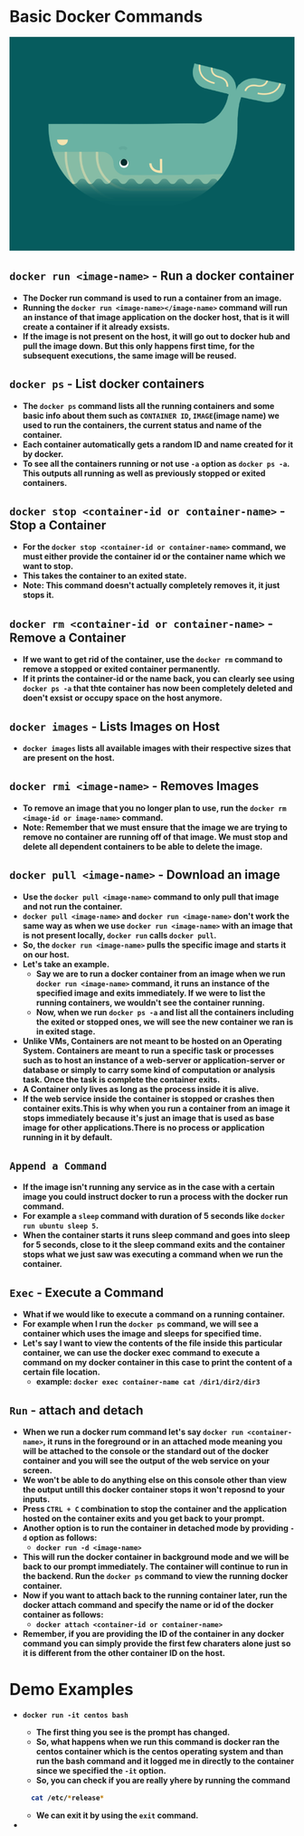 <p align="justify">
<strong>

# Basic Docker Commands

<center>

![](https://github.com/amandewatnitrr/docker-tutorial/blob/master/imgs/docker-volume-mapping-header.gif)

</center>

## `docker run <image-name>` - Run a docker container

- The Docker run command is used to run a container from an  image.
- Running the `docker run <image-name></image-name>` command will run an instance of that image application on the docker host, that is it will create a container if it already exsists.
- If the image is not present on the host, it will go out to docker hub and pull the image down. But this only happens first time, for the subsequent executions, the same image will be reused.

## `docker ps` - List docker containers

- The `docker ps` command lists all the running containers and some basic info about them such as `CONTAINER ID`, `IMAGE`(image name) we used to run the containers, the current status and name of the container.
- Each container automatically gets a random ID and name created for it by docker.
- To see all the containers running or not use `-a` option as `docker ps -a`. This outputs all running as well as previously stopped or exited containers.

## `docker stop <container-id or container-name>` - Stop a Container

- For the `docker stop <container-id or container-name>` command, we must either provide the container id or the container name which we want to stop.
- This takes the container to an exited state.
- Note: This command doesn't actually completely removes it, it just stops it.

## `docker rm <container-id or container-name>` - Remove a Container

- If we want to get rid of the container, use the `docker rm` command to remove a stopped or exited container permanently.
- If it prints the container-id or the name back, you can clearly see using `docker ps -a` that thte container has now been completely deleted and doen't exsist or occupy space on the host anymore.

## `docker images` - Lists Images on Host

- `docker images` lists all available images with their respective sizes that are present on the host.

## `docker rmi <image-name>` - Removes Images

- To remove an image that you no longer plan to use, run the `docker rm <image-id or image-name>` command.
- Note: Remember that we must ensure that the image we are trying to remove no container are running off of that image. We must stop and delete all dependent containers to be able to delete the image.

## `docker pull <image-name>` - Download an image

- Use the `docker pull <image-name>` command to only pull that image and not run the container.
- `docker pull <image-name>` and `docker run <image-name>` don't work the same way as when we use `docker run <image-name>` with an image that is not present locally, `docker run` calls `docker pull`.
- So, the `docker run <image-name>` pulls the specific image and starts it on our host.
- Let's take an example.
  - Say we are to run a docker container from an image when we run `docker run <image-name>` command, it runs an instance of the specified image and exits immediately. If we were to list the running containers, we wouldn't see the container running.
  - Now, when we run `docker ps -a` and list all the containers including the exited or stopped ones, we will see the new container we ran is in exited stage.
- Unlike VMs, Containers are not meant to be hosted on an Operating System. Containers are meant to run a specific task or processes such as to host an instance of a web-server or application-server or database or simply to carry some kind of computation or analysis task. Once the task is complete the container exits.
- A Container only lives as long as the process inside it is alive.
- If the web service inside the container is stopped or crashes then container exits.This is why when you run a container from an image it stops immediately because it's just an image that is used as base image for other applications.There is no process or application running in it by default.

## `Append a Command`

- If the image isn't running any service as in the case with a certain image you could instruct docker to run a process with the docker run command.
- For example a `sleep` command with duration of 5 seconds like `docker run ubuntu sleep 5`.
- When the container starts it runs sleep command and goes into sleep for 5 seconds, close to it the sleep command exits and the container stops what we just saw was executing a command when we run the container.

## `Exec` - Execute a Command

- What if we would like to execute a command on a running container.
- For example when I run the `docker ps` command, we will see a container which uses the image and sleeps for specified time.
- Let's say I want to view the contents of the file inside this particular container, we can use the docker exec command to execute a command on my docker container in this case to print the content of a certain file location.
  - example:
    `docker exec container-name cat /dir1/dir2/dir3`

## `Run` - attach and detach

- When we run a docker rum command let's say `docker run <container-name>`, it runs in the foreground or in an attached mode meaning you will be attached to the console or the standard out of the docker container and you will see the output of the web service on your screen.
- We won't be able to do anything else on this console other than view the output untill this docker container stops it won't reposnd to your inputs.
- Press `CTRL + C` combination to stop the container and the application hosted on the container exits and you get back to your prompt.
- Another option is to run the container in detached mode by providing `-d` option as follows:
  - `docker run -d <image-name>`
- This will run the docker container in background mode and we will be back to our prompt immediately. The container will continue to run in the backend. Run the `docker ps` command to view the running docker container.
- Now if you want to attach back to the running container later, run the docker attach command and specify the name or id of the docker container as follows:
  - `docker attach <container-id or container-name>`
- Remember, if you are providing the ID of the container in any docker command  you can simply provide the first few charaters alone just so it is different from the other container ID on the host.

# Demo Examples

- `docker run -it centos bash`
  - The first thing you see is the prompt has changed.
  - So, what happens when we run this command is docker ran the centos container which is the centos operating system and than run the bash command and it logged me in directly to the container since we specified the `-it` option.
  - So, you can check if you are really yhere by running the command

  ```bash
    cat /etc/*release*    
  ```

  - We can exit it by using the `exit` command.

- 

</strong>
</p>
